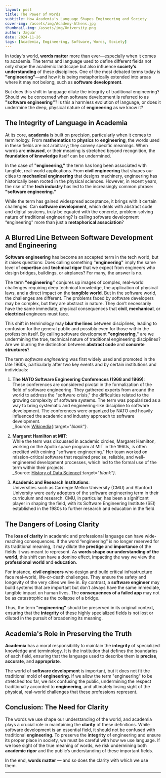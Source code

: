```yaml
---
layout: post
title: The Power of Words
subtitle: How Academia's Language Shapes Engineering and Society
cover-img: /assets/img/Academy-Athens.jpg
thumbnail-img: /assets/img/University.png
author: Jaguar
date: 2024-11-26
tags: [Academia, Engineering, Software, Words, Society]
---
```


In today's world, **words matter** more than ever—especially when it comes to academia. The terms and language used to define different fields not only shape the academic landscape but also influence **society’s understanding** of these disciplines. One of the most debated terms today is **"engineering"**—and how it is being metaphorically extended into areas where it may not belong, such as **software development**.

But does this shift in language dilute the integrity of traditional engineering? Should we be concerned when software development is referred to as **"software engineering"**? Is this a harmless evolution of language, or does it undermine the deep, physical nature of **engineering** as we know it?

## The Integrity of Language in Academia

At its core, **academia** is built on precision, particularly when it comes to terminology. From **mathematics** to **physics** to **engineering**, the words used in these fields are not arbitrary; they convey specific meanings. When words are **misused**, or their meaning is stretched beyond recognition, the **foundation of knowledge** itself can be undermined.

In the case of **"engineering,"** the term has long been associated with tangible, real-world applications. From **civil engineering** that shapes our cities to **mechanical engineering** that designs machinery, engineering has historically been rooted in the physical sciences. However, in recent years, the rise of the **tech industry** has led to the increasingly common phrase: **"software engineering."**

While the term has gained widespread acceptance, it brings with it certain challenges. Can **software development**, which deals with abstract code and digital systems, truly be equated with the concrete, problem-solving nature of traditional engineering? Is calling software development “engineering” more than just a **metaphorical association**?

## A Blurred Line Between Software Development and Engineering

**Software engineering** has become an accepted term in the tech world, but it raises questions: Does calling something **"engineering"** imply the same level of **expertise** and **technical rigor** that we expect from engineers who design bridges, buildings, or airplanes? For many, the answer is no.

The term **"engineering"** conjures up images of complex, real-world challenges requiring deep technical knowledge, the application of physical laws, and a direct impact on the **tangible world**. But in the software world, the challenges are different. The problems faced by software developers may be complex, but they are abstract in nature. They don’t necessarily have the same immediate, physical consequences that **civil**, **mechanical**, or **electrical** engineers must face.

This shift in terminology may **blur the lines** between disciplines, leading to confusion for the general public and possibly even for those within the profession itself. By calling software development **"engineering,"** are we undermining the true, technical nature of traditional engineering disciplines? Are we blurring the distinction between **abstract code** and **concrete structures**?

The term *software engineering* was first widely used and promoted in the late 1960s, particularly after two key events and by certain institutions and individuals:

1. **The NATO Software Engineering Conferences (1968 and 1969)**:  
   These conferences are considered pivotal in the formalization of the field of software engineering. They gathered experts from around the world to address the "software crisis," the difficulties related to the growing complexity of software systems. The term was popularized as a way to bring systematic and engineering-like discipline to software development. The conferences were organized by NATO and heavily influenced the academic and industry approach to software development.  
   _Source: [Wikipedia](https://en.wikipedia.org/wiki/History_of_software_engineering){:target="_blank"}_.

2. **Margaret Hamilton at MIT**:  
   While the term was discussed in academic circles, Margaret Hamilton, working on the Apollo space program at MIT in the 1960s, is often credited with coining "software engineering." Her team worked on mission-critical software that required precise, reliable, and well-engineered development processes, which led to the formal use of the term within their projects.  
   _Source: [History of Data Science](https://en.wikipedia.org/wiki/History_of_software_engineering){:target="_blank"}_.

3. **Academic and Research Institutions**:  
   Universities such as Carnegie Mellon University (CMU) and Stanford University were early adopters of the software engineering term in their curriculum and research. CMU, in particular, has been a significant player in shaping the field, with its Software Engineering Institute (SEI) established in the 1980s to further research and education in the field.  

## The Dangers of Losing Clarity

The **loss of clarity** in academic and professional language can have wide-reaching consequences. If the word “engineering” is no longer reserved for its traditional meaning, it may dilute the **prestige** and **importance** of the fields it was meant to represent. As **words shape our understanding of the world**, this shift can have a domino effect, impacting the way we view the **professional world** and **education**.

For instance, **civil engineers** who design and build critical infrastructure face real-world, life-or-death challenges. They ensure the safety and longevity of the very cities we live in. By contrast, a **software engineer** may build systems that are important but don’t always have the same immediate, tangible impact on human lives. The **consequences of a failed app** may not be as catastrophic as the collapse of a bridge.

Thus, the term **"engineering"** should be preserved in its original context, ensuring that the **integrity** of these highly specialized fields is not lost or diluted in the pursuit of broadening its meaning.

## Academia's Role in Preserving the Truth

**Academia** has a moral responsibility to maintain the **integrity** of specialized knowledge and terminology. It is the institution that defines the boundaries of each field, ensuring that the language used to describe them is **precise**, **accurate**, and **appropriate**.

The world of **software development** is important, but it does not fit the traditional mold of **engineering**. If we allow the term "engineering" to be stretched too far, we risk confusing the public, undermining the respect traditionally accorded to **engineering**, and ultimately losing sight of the physical, real-world challenges that these professions represent.

## Conclusion: The Need for Clarity

The words we use shape our understanding of the world, and academia plays a crucial role in maintaining the **clarity** of these definitions. While software development is an essential field, it should not be confused with traditional **engineering**. To preserve the **integrity** of engineering and ensure its proper place in society, we must be careful with how we use language. If we lose sight of the true meaning of words, we risk undermining both **academic rigor** and the public’s understanding of these important fields.

In the end, **words matter** — and so does the clarity with which we use them.

---
